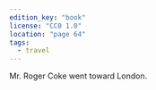 ```yaml
---
edition_key: "book"
license: "CC0 1.0"
location: "page 64"
tags:
  - travel
---
```

Mr. Roger Coke went toward London.
